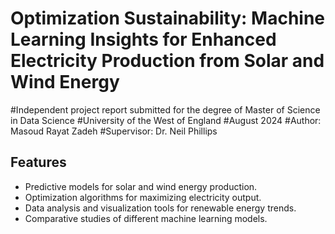 
# Optimization Sustainability: Machine Learning Insights for Enhanced Electricity Production from Solar and Wind Energy
#Independent project report submitted for the degree of Master of Science in Data Science
#University of the West of England
#August 2024
#Author: Masoud Rayat Zadeh
#Supervisor: Dr. Neil Phillips


## Features

- Predictive models for solar and wind energy production.
- Optimization algorithms for maximizing electricity output.
- Data analysis and visualization tools for renewable energy trends.
- Comparative studies of different machine learning models.


